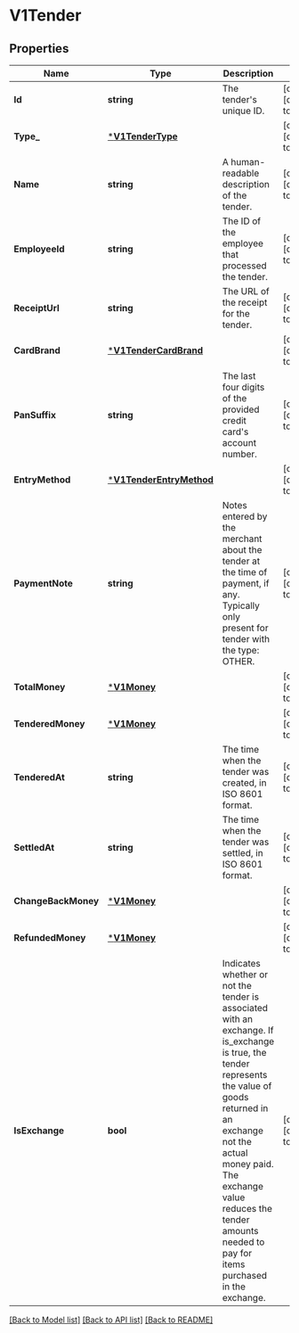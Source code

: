 # V1Tender

## Properties
Name | Type | Description | Notes
------------ | ------------- | ------------- | -------------
**Id** | **string** | The tender&#x27;s unique ID. | [optional] [default to null]
**Type_** | [***V1TenderType**](V1TenderType.md) |  | [optional] [default to null]
**Name** | **string** | A human-readable description of the tender. | [optional] [default to null]
**EmployeeId** | **string** | The ID of the employee that processed the tender. | [optional] [default to null]
**ReceiptUrl** | **string** | The URL of the receipt for the tender. | [optional] [default to null]
**CardBrand** | [***V1TenderCardBrand**](V1TenderCardBrand.md) |  | [optional] [default to null]
**PanSuffix** | **string** | The last four digits of the provided credit card&#x27;s account number. | [optional] [default to null]
**EntryMethod** | [***V1TenderEntryMethod**](V1TenderEntryMethod.md) |  | [optional] [default to null]
**PaymentNote** | **string** | Notes entered by the merchant about the tender at the time of payment, if any. Typically only present for tender with the type: OTHER. | [optional] [default to null]
**TotalMoney** | [***V1Money**](V1Money.md) |  | [optional] [default to null]
**TenderedMoney** | [***V1Money**](V1Money.md) |  | [optional] [default to null]
**TenderedAt** | **string** | The time when the tender was created, in ISO 8601 format. | [optional] [default to null]
**SettledAt** | **string** | The time when the tender was settled, in ISO 8601 format. | [optional] [default to null]
**ChangeBackMoney** | [***V1Money**](V1Money.md) |  | [optional] [default to null]
**RefundedMoney** | [***V1Money**](V1Money.md) |  | [optional] [default to null]
**IsExchange** | **bool** | Indicates whether or not the tender is associated with an exchange. If is_exchange is true, the tender represents the value of goods returned in an exchange not the actual money paid. The exchange value reduces the tender amounts needed to pay for items purchased in the exchange. | [optional] [default to null]

[[Back to Model list]](../README.md#documentation-for-models) [[Back to API list]](../README.md#documentation-for-api-endpoints) [[Back to README]](../README.md)

